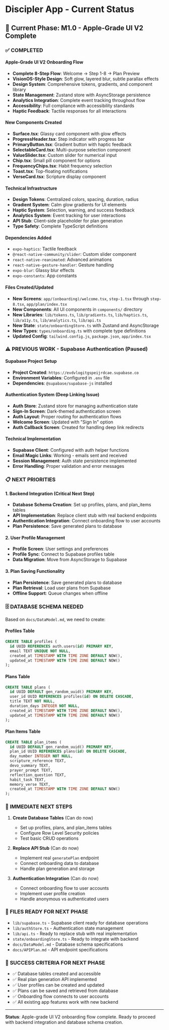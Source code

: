 # Discipler App - Current Status

## 🎯 **Current Phase: M1.0 - Apple-Grade UI V2 Complete**

### ✅ **COMPLETED**

#### Apple-Grade UI V2 Onboarding Flow

- **Complete 8-Step Flow**: Welcome → Step 1-8 → Plan Preview
- **VisionOS-Style Design**: Soft glow, layered blur, subtle parallax effects
- **Design System**: Comprehensive tokens, gradients, and component library
- **State Management**: Zustand store with AsyncStorage persistence
- **Analytics Integration**: Complete event tracking throughout flow
- **Accessibility**: Full compliance with accessibility standards
- **Haptic Feedback**: Tactile responses for all interactions

#### New Components Created

- **Surface.tsx**: Glassy card component with glow effects
- **ProgressHeader.tsx**: Step indicator with progress bar
- **PrimaryButton.tsx**: Gradient button with haptic feedback
- **SelectableCard.tsx**: Multi-purpose selection component
- **ValueSlider.tsx**: Custom slider for numerical input
- **Chip.tsx**: Small pill component for options
- **FrequencyChips.tsx**: Habit frequency selection
- **Toast.tsx**: Top-floating notifications
- **VerseCard.tsx**: Scripture display component

#### Technical Infrastructure

- **Design Tokens**: Centralized colors, spacing, duration, radius
- **Gradient System**: Calm glow gradients for UI elements
- **Haptic System**: Selection, warning, and success feedback
- **Analytics System**: Event tracking for user interactions
- **API Stub**: Client-side placeholder for plan generation
- **Type Safety**: Complete TypeScript definitions

#### Dependencies Added

- `expo-haptics`: Tactile feedback
- `@react-native-community/slider`: Custom slider component
- `react-native-reanimated`: Advanced animations
- `react-native-gesture-handler`: Gesture handling
- `expo-blur`: Glassy blur effects
- `expo-constants`: App constants

#### Files Created/Updated

- **New Screens**: `app/(onboarding)/welcome.tsx`, `step-1.tsx` through `step-8.tsx`, `app/plan/index.tsx`
- **New Components**: All UI components in `components/` directory
- **New Libraries**: `lib/tokens.ts`, `lib/gradients.ts`, `lib/haptics.ts`, `lib/a11y.ts`, `lib/analytics.ts`, `lib/api.ts`
- **New State**: `state/onboardingStore.ts` with Zustand and AsyncStorage
- **New Types**: `types/onboarding.ts` with complete type definitions
- **Updated Config**: `tailwind.config.js`, `package.json`, `app/index.tsx`

### ⚠️ **PREVIOUS WORK - Supabase Authentication (Paused)**

#### Supabase Project Setup

- **Project Created**: `https://evdvlogitgspeijrdcae.supabase.co`
- **Environment Variables**: Configured in `.env` file
- **Dependencies**: `@supabase/supabase-js` installed

#### Authentication System (Deep Linking Issue)

- **Auth Store**: Zustand store for managing authentication state
- **Sign-In Screen**: Dark-themed authentication screen
- **Auth Layout**: Proper routing for authentication flows
- **Welcome Screen**: Updated with "Sign In" option
- **Auth Callback Screen**: Created for handling deep link redirects

#### Technical Implementation

- **Supabase Client**: Configured with auth helper functions
- **Email Magic Links**: Working - emails sent and received
- **Session Management**: Auth state persistence implemented
- **Error Handling**: Proper validation and error messages

### 📋 **NEXT PRIORITIES**

#### 1. Backend Integration (Critical Next Step)

- **Database Schema Creation**: Set up profiles, plans, and plan_items tables
- **API Implementation**: Replace client stub with real backend endpoints
- **Authentication Integration**: Connect onboarding flow to user accounts
- **Plan Persistence**: Save generated plans to database

#### 2. User Profile Management

- **Profile Screen**: User settings and preferences
- **Profile Sync**: Connect to Supabase profiles table
- **Data Migration**: Move from AsyncStorage to Supabase

#### 3. Plan Saving Functionality

- **Plan Persistence**: Save generated plans to database
- **Plan Retrieval**: Load user plans from Supabase
- **Offline Support**: Queue changes when offline

### 🗄️ **DATABASE SCHEMA NEEDED**

Based on `docs/DataModel.md`, we need to create:

#### Profiles Table

```sql
CREATE TABLE profiles (
  id UUID REFERENCES auth.users(id) PRIMARY KEY,
  email TEXT UNIQUE NOT NULL,
  created_at TIMESTAMP WITH TIME ZONE DEFAULT NOW(),
  updated_at TIMESTAMP WITH TIME ZONE DEFAULT NOW()
);
```

#### Plans Table

```sql
CREATE TABLE plans (
  id UUID DEFAULT gen_random_uuid() PRIMARY KEY,
  user_id UUID REFERENCES profiles(id) ON DELETE CASCADE,
  title TEXT NOT NULL,
  duration_days INTEGER NOT NULL,
  created_at TIMESTAMP WITH TIME ZONE DEFAULT NOW(),
  updated_at TIMESTAMP WITH TIME ZONE DEFAULT NOW()
);
```

#### Plan Items Table

```sql
CREATE TABLE plan_items (
  id UUID DEFAULT gen_random_uuid() PRIMARY KEY,
  plan_id UUID REFERENCES plans(id) ON DELETE CASCADE,
  day_number INTEGER NOT NULL,
  scripture_reference TEXT,
  devo_summary TEXT,
  prayer_prompt TEXT,
  reflection_question TEXT,
  habit_task TEXT,
  memory_verse TEXT,
  created_at TIMESTAMP WITH TIME ZONE DEFAULT NOW()
);
```

### 🚀 **IMMEDIATE NEXT STEPS**

1. **Create Database Tables** (Can do now)
   - Set up profiles, plans, and plan_items tables
   - Configure Row Level Security policies
   - Test basic CRUD operations

2. **Replace API Stub** (Can do now)
   - Implement real `generatePlan` endpoint
   - Connect onboarding data to database
   - Handle plan generation and storage

3. **Authentication Integration** (Can do now)
   - Connect onboarding flow to user accounts
   - Implement user profile creation
   - Handle anonymous vs authenticated users

### 📁 **FILES READY FOR NEXT PHASE**

- `lib/supabase.ts` - Supabase client ready for database operations
- `lib/authStore.ts` - Authentication state management
- `lib/api.ts` - Ready to replace stub with real implementation
- `state/onboardingStore.ts` - Ready to integrate with backend
- `docs/DataModel.md` - Database schema specifications
- `docs/APIPlan.md` - API endpoint specifications

### 🎯 **SUCCESS CRITERIA FOR NEXT PHASE**

- ✅ Database tables created and accessible
- ✅ Real plan generation API implemented
- ✅ User profiles can be created and updated
- ✅ Plans can be saved and retrieved from database
- ✅ Onboarding flow connects to user accounts
- ✅ All existing app features work with new backend

---

**Status**: Apple-grade UI V2 onboarding flow complete. Ready to proceed with backend integration and database schema creation.
